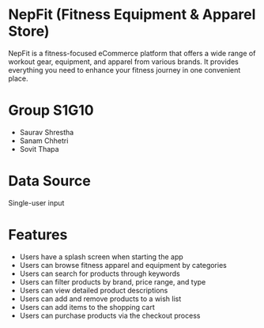 # NepFit (Fitness Equipment & Apparel Store)

NepFit is a fitness-focused eCommerce platform that offers a wide range of workout gear, equipment, and apparel from various brands. It provides everything you need to enhance your fitness journey in one convenient place.

# Group S1G10

- Saurav Shrestha
- Sanam Chhetri
- Sovit Thapa

# Data Source

Single-user input

# Features

- Users have a splash screen when starting the app
- Users can browse fitness apparel and equipment by categories
- Users can search for products through keywords
- Users can filter products by brand, price range, and type
- Users can view detailed product descriptions
- ⁠⁠Users can add and remove products to a wish list
- ⁠Users can add items to the shopping cart
- ⁠Users can purchase products via the checkout process
